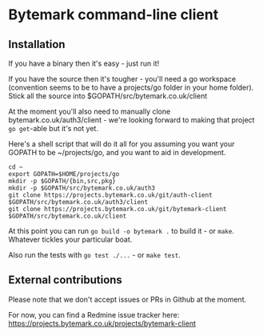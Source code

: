 Bytemark command-line client
============================

Installation
------------

If you have a binary then it's easy - just run it!

If you have the source then it's tougher - you'll need a go workspace
(convention seems to be to have a projects/go folder in your home folder).
Stick all the source into $GOPATH/src/bytemark.co.uk/client

At the moment you'll also need to manually clone bytemark.co.uk/auth3/client -
we're looking forward to making that project `go get`-able but it's not yet.

Here's a shell script that will do it all for you assuming you want your GOPATH
to be ~/projects/go, and you want to aid in development.

	cd ~
	export GOPATH=$HOME/projects/go
	mkdir -p $GOPATH/{bin,src,pkg}
	mkdir -p $GOPATH/src/bytemark.co.uk/auth3
	git clone https://projects.bytemark.co.uk/git/auth-client $GOPATH/src/bytemark.co.uk/auth3/client
	git clone https://projects.bytemark.co.uk/git/bytemark-client $GOPATH/src/bytemark.co.uk/client

At this point you can run `go build -o bytemark .` to build it - or `make`.
Whatever tickles your particular boat.

Also run the tests with `go test ./...` - or `make test`. 

External contributions
----------------------
Please note that we don't accept issues or PRs in Github at the moment.

For now, you can find a Redmine issue tracker here:
https://projects.bytemark.co.uk/projects/bytemark-client
